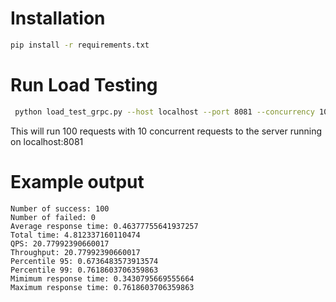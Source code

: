 # Installation
```bash
pip install -r requirements.txt
```

# Run Load Testing
```bash
 python load_test_grpc.py --host localhost --port 8081 --concurrency 10 --num_requests 100
```

This will run 100 requests with 10 concurrent requests to the server running on localhost:8081

# Example output
```
Number of success: 100
Number of failed: 0
Average response time: 0.46377755641937257
Total time: 4.812337160110474
QPS: 20.77992390660017
Throughput: 20.77992390660017
Percentile 95: 0.6736483573913574
Percentile 99: 0.7618603706359863
Mimimum response time: 0.3430795669555664
Maximum response time: 0.7618603706359863
```